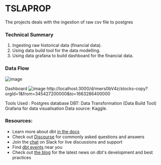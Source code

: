 # TSLAPROP 
The projects deals with the ingestion of raw csv file to postgres

### Technical Summary
1) Ingesting raw historical data (financial data).
2) Using data build tool for the data modelling.
3) Using data grafana to build dashboard for the financial data.

### Data Flow
![image](https://user-images.githubusercontent.com/56217969/193678545-2a7cefa7-a67f-4793-a6a1-a532ae297291.png)

Dashboard
![image](https://user-images.githubusercontent.com/56217969/193681278-e0ccc74f-d8f6-47c8-b352-13246e95f836.png)
http://localhost:3000/d/mwrs0bV4z/stocks-copy?orgId=1&from=345427200000&to=1663286400000

Tools Used :
Postgres database
DBT: Data Transformation (Data Build Tool)
Grafana for data visualisation
Data source: Kaggle.

### Resources:
- Learn more about dbt [in the docs](https://docs.getdbt.com/docs/introduction)
- Check out [Discourse](https://discourse.getdbt.com/) for commonly asked questions and answers
- Join the [chat](https://community.getdbt.com/) on Slack for live discussions and support
- Find [dbt events](https://events.getdbt.com) near you
- Check out [the blog](https://blog.getdbt.com/) for the latest news on dbt's development and best practices
